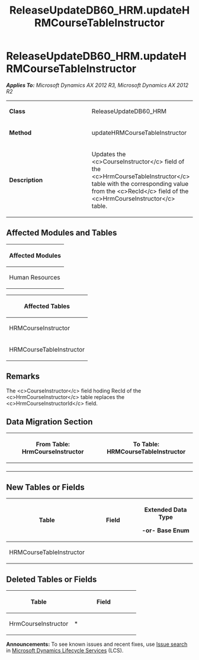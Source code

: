 ﻿---
title: ReleaseUpdateDB60_HRM.updateHRMCourseTableInstructor
TOCTitle: ReleaseUpdateDB60_HRM.updateHRMCourseTableInstructor
ms:assetid: aa3e0124-3ade-8903-c731-a9c1d8793c12
ms:mtpsurl: https://msdn.microsoft.com/en-us/library/JJ686436(v=AX.60)
ms:contentKeyID: 49710392
ms.date: 05/18/2015
mtps_version: v=AX.60
---

# ReleaseUpdateDB60\_HRM.updateHRMCourseTableInstructor 


_**Applies To:** Microsoft Dynamics AX 2012 R3, Microsoft Dynamics AX 2012 R2_

<table>
<colgroup>
<col style="width: 50%" />
<col style="width: 50%" />
</colgroup>
<tbody>
<tr class="odd">
<td><p><strong>Class</strong></p></td>
<td><p>ReleaseUpdateDB60_HRM</p></td>
</tr>
<tr class="even">
<td><p><strong>Method</strong></p></td>
<td><p>updateHRMCourseTableInstructor</p></td>
</tr>
<tr class="odd">
<td><p><strong>Description</strong></p></td>
<td><p>Updates the &lt;c&gt;CourseInstructor&lt;/c&gt; field of the &lt;c&gt;HrmCourseTableInstructor&lt;/c&gt; table with the corresponding value from the &lt;c&gt;RecId&lt;/c&gt; field of the &lt;c&gt;HrmCourseInstructor&lt;/c&gt; table.</p></td>
</tr>
</tbody>
</table>


## Affected Modules and Tables

<table>
<colgroup>
<col style="width: 100%" />
</colgroup>
<thead>
<tr class="header">
<th><p>Affected Modules</p></th>
</tr>
</thead>
<tbody>
<tr class="odd">
<td><p>Human Resources</p></td>
</tr>
</tbody>
</table>


<table>
<colgroup>
<col style="width: 100%" />
</colgroup>
<thead>
<tr class="header">
<th><p>Affected Tables</p></th>
</tr>
</thead>
<tbody>
<tr class="odd">
<td><p>HRMCourseInstructor</p></td>
</tr>
<tr class="even">
<td><p>HRMCourseTableInstructor</p></td>
</tr>
</tbody>
</table>


## Remarks

The \<c\>CourseInstructor\</c\> field hoding RecId of the \<c\>HrmCourseInstructor\</c\> table replaces the \<c\>HrmCourseInstructorId\</c\> field.

## Data Migration Section

<table>
<colgroup>
<col style="width: 50%" />
<col style="width: 50%" />
</colgroup>
<thead>
<tr class="header">
<th><p>From Table: HrmCourseInstructor</p></th>
<th><p>To Table: HRMCourseTableInstructor</p></th>
</tr>
</thead>
<tbody>
<tr class="odd">
<td><p></p></td>
<td><p></p></td>
</tr>
</tbody>
</table>


## New Tables or Fields

<table>
<colgroup>
<col style="width: 33%" />
<col style="width: 33%" />
<col style="width: 33%" />
</colgroup>
<thead>
<tr class="header">
<th><p>Table</p></th>
<th><p>Field</p></th>
<th><p>Extended Data Type</p>
<p>-or- Base Enum</p></th>
</tr>
</thead>
<tbody>
<tr class="odd">
<td><p>HRMCourseTableInstructor</p></td>
<td><p></p></td>
<td><p></p></td>
</tr>
</tbody>
</table>


## Deleted Tables or Fields

<table>
<colgroup>
<col style="width: 50%" />
<col style="width: 50%" />
</colgroup>
<thead>
<tr class="header">
<th><p>Table</p></th>
<th><p>Field</p></th>
</tr>
</thead>
<tbody>
<tr class="odd">
<td><p>HrmCourseInstructor</p></td>
<td><p>*</p></td>
</tr>
</tbody>
</table>

  
**Announcements:** To see known issues and recent fixes, use [Issue search](http://go.microsoft.com/fwlink/?linkid=389258) in [Microsoft Dynamics Lifecycle Services](http://go.microsoft.com/fwlink/?linkid=306505) (LCS).

